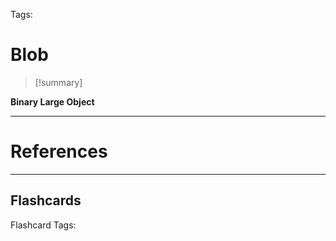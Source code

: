 Tags: 
# Blob

> [!summary] 
> 

**Binary Large Object**

---
# References


___
## Flashcards

Flashcard Tags:
